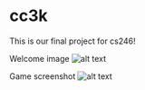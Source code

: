 # cc3k
This is our final project for cs246!

Welcome image
![alt text](cc3k/interface1.png)

Game screenshot
![alt text](cc3k/interface2.png)
